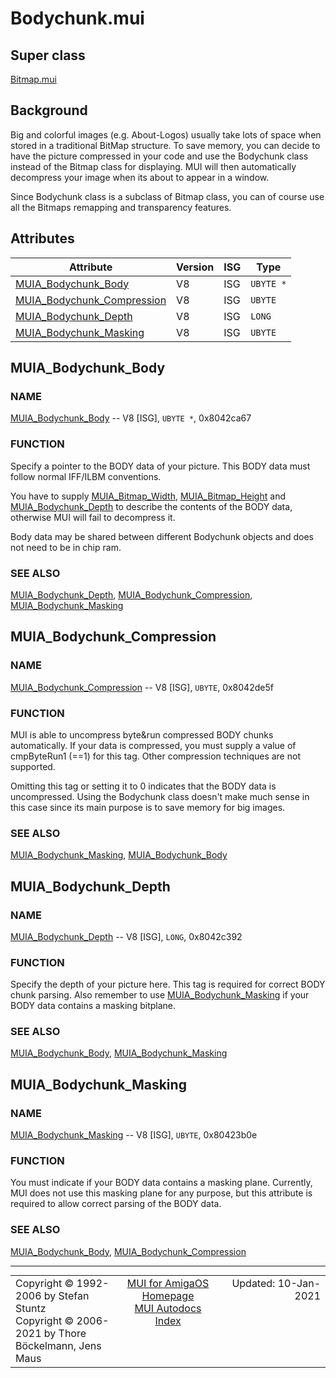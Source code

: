 # Bodychunk.mui
## Super class
[Bitmap.mui](MUI_Bitmap.md)
## Background
Big and colorful images (e.g. About-Logos) usually take lots of space when
stored in a traditional BitMap structure. To save memory, you can decide to
have the picture compressed in your code and use the Bodychunk class instead
of the Bitmap class for displaying. MUI will then automatically decompress
your image when its about to appear in a window.

Since Bodychunk class is a subclass of Bitmap class, you can of course use
all the Bitmaps remapping and transparency features.
## Attributes
Attribute|Version|ISG|Type
---------|-------|---|----
[MUIA_Bodychunk_Body](MUI_Bodychunk.md/#MUIA_Bodychunk_Body)|V8|ISG|`UBYTE *`
[MUIA_Bodychunk_Compression](MUI_Bodychunk.md/#MUIA_Bodychunk_Compression)|V8|ISG|`UBYTE`
[MUIA_Bodychunk_Depth](MUI_Bodychunk.md/#MUIA_Bodychunk_Depth)|V8|ISG|`LONG`
[MUIA_Bodychunk_Masking](MUI_Bodychunk.md/#MUIA_Bodychunk_Masking)|V8|ISG|`UBYTE`

## MUIA_Bodychunk_Body
### NAME
[MUIA_Bodychunk_Body](MUI_Bodychunk/#MUIA_Bodychunk_Body) -- V8 [ISG], `UBYTE *`, 0x8042ca67

### FUNCTION
Specify a pointer to the BODY data of your picture. This BODY data must
follow normal IFF/ILBM conventions.

You have to supply [MUIA_Bitmap_Width](MUI_Bitmap/#MUIA_Bitmap_Width), [MUIA_Bitmap_Height](MUI_Bitmap/#MUIA_Bitmap_Height) and
[MUIA_Bodychunk_Depth](MUI_Bodychunk/#MUIA_Bodychunk_Depth) to describe the contents of the BODY data, otherwise
MUI will fail to decompress it.

Body data may be shared between different Bodychunk objects and does not
need to be in chip ram.

### SEE ALSO
[MUIA_Bodychunk_Depth](MUI_Bodychunk/#MUIA_Bodychunk_Depth), [MUIA_Bodychunk_Compression](MUI_Bodychunk/#MUIA_Bodychunk_Compression), [MUIA_Bodychunk_Masking](MUI_Bodychunk/#MUIA_Bodychunk_Masking)

## MUIA_Bodychunk_Compression
### NAME
[MUIA_Bodychunk_Compression](MUI_Bodychunk/#MUIA_Bodychunk_Compression) -- V8 [ISG], `UBYTE`, 0x8042de5f

### FUNCTION
MUI is able to uncompress byte&run compressed BODY chunks automatically. If
your data is compressed, you must supply a value of cmpByteRun1 (==1) for
this tag. Other compression techniques are not supported.

Omitting this tag or setting it to 0 indicates that the BODY data is
uncompressed. Using the Bodychunk class doesn't make much sense in this case
since its main purpose is to save memory for big images.

### SEE ALSO
[MUIA_Bodychunk_Masking](MUI_Bodychunk/#MUIA_Bodychunk_Masking), [MUIA_Bodychunk_Body](MUI_Bodychunk/#MUIA_Bodychunk_Body)

## MUIA_Bodychunk_Depth
### NAME
[MUIA_Bodychunk_Depth](MUI_Bodychunk/#MUIA_Bodychunk_Depth) -- V8 [ISG], `LONG`, 0x8042c392

### FUNCTION
Specify the depth of your picture here. This tag is required for correct
BODY chunk parsing. Also remember to use [MUIA_Bodychunk_Masking](MUI_Bodychunk/#MUIA_Bodychunk_Masking) if your BODY
data contains a masking bitplane.

### SEE ALSO
[MUIA_Bodychunk_Body](MUI_Bodychunk/#MUIA_Bodychunk_Body), [MUIA_Bodychunk_Masking](MUI_Bodychunk/#MUIA_Bodychunk_Masking)

## MUIA_Bodychunk_Masking
### NAME
[MUIA_Bodychunk_Masking](MUI_Bodychunk/#MUIA_Bodychunk_Masking) -- V8 [ISG], `UBYTE`, 0x80423b0e

### FUNCTION
You must indicate if your BODY data contains a masking plane. Currently, MUI
does not use this masking plane for any purpose, but this attribute is
required to allow correct parsing of the BODY data.

### SEE ALSO
[MUIA_Bodychunk_Body](MUI_Bodychunk/#MUIA_Bodychunk_Body), [MUIA_Bodychunk_Compression](MUI_Bodychunk/#MUIA_Bodychunk_Compression)

----
<table class='compact' style='border: none; border-spacing: 0px; margin: 0px' width='100%'>
<tr>
<td style='text-align: left; vertical-align: top' width='33%'>Copyright &copy 1992-2006 by Stefan Stuntz<br>Copyright &copy 2006-2021 by Thore B&ouml;ckelmann, Jens Maus</TD>
<td style='text-align: center; vertical-align: top' width='33%'>
<a href=http://muidev.de>MUI for AmigaOS Homepage</a><br>
<a href=http://muidev.de/wiki/Documentation>MUI Autodocs Index</a>
</td>
<td style='text-align: right; vertical-align: top' width='33%'>Updated: 10-Jan-2021</td>
</tr>
</table>
